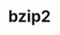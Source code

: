 ---
title: "bzip2"
layout: cache
categories: [package, v0.18.0]
meta: {"versions": ["1.0.8"], "compilers": ["gcc@=7.5.0", "gcc@=8.4.0"], "oss": ["ubuntu18.04"], "platforms": ["linux"], "targets": ["x86_64"], "stacks": ["build_systems", "data-vis-sdk", "e4s", "radiuss", "root", "tutorial"], "num_specs": 2, "num_specs_by_stack": {"radiuss": 1, "build_systems": 1, "e4s": 1, "root": 2, "data-vis-sdk": 1, "tutorial": 2}}
spec_details: [{"hash": "cyn2yamiu26ofxwgxzxbioreuwigzl6f", "compiler": "gcc@=7.5.0", "versions": ["1.0.8"], "os": "ubuntu18.04", "platform": "linux", "target": "x86_64", "variants": ["~debug", "~pic", "+shared"], "stacks": ["radiuss", "build_systems", "e4s", "root", "data-vis-sdk", "tutorial"], "size": "-", "tarball": "https://binaries.spack.io/v0.18.0/build_cache/linux-ubuntu18.04-x86_64/gcc-7.5.0/bzip2-1.0.8/linux-ubuntu18.04-x86_64-gcc-7.5.0-bzip2-1.0.8-cyn2yamiu26ofxwgxzxbioreuwigzl6f.spack"}, {"hash": "jd4qgnljzebyehmjtg2v5vqkcsghbsbf", "compiler": "gcc@=8.4.0", "versions": ["1.0.8"], "os": "ubuntu18.04", "platform": "linux", "target": "x86_64", "variants": ["~debug", "~pic", "+shared"], "stacks": ["root", "tutorial"], "size": "-", "tarball": "https://binaries.spack.io/v0.18.0/build_cache/linux-ubuntu18.04-x86_64/gcc-8.4.0/bzip2-1.0.8/linux-ubuntu18.04-x86_64-gcc-8.4.0-bzip2-1.0.8-jd4qgnljzebyehmjtg2v5vqkcsghbsbf.spack"}]
---